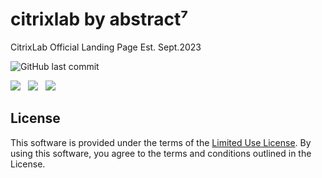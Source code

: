 # citrixlab by abstract⁷
CitrixLab Official Landing Page Est. Sept.2023

![GitHub last commit](https://img.shields.io/github/last-commit/lexusvp/Ellipsis?style=for-the-badge)

<img src="https://img.shields.io/badge/JavaScript-F7DF1E?style=for-the-badge&logo=javascript&logoColor=black">&nbsp;&nbsp;&nbsp;<img src="https://img.shields.io/badge/PHP-777BB4?style=for-the-badge&logo=php&logoColor=white">&nbsp;&nbsp;&nbsp;<img src="https://img.shields.io/badge/Powered%20By-SQL-blue?style=for-the-badge">

## License

This software is provided under the terms of the [Limited Use License](LICENSE). By using this software, you agree to the terms and conditions outlined in the License.
